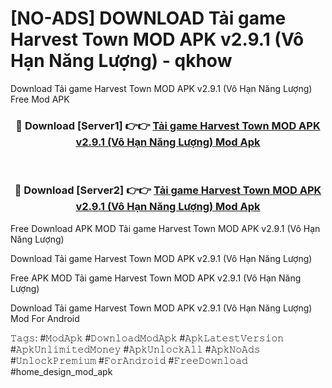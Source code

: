 # [NO-ADS] DOWNLOAD Tải game Harvest Town MOD APK v2.9.1 (Vô Hạn Năng Lượng) - qkhow
Download Tải game Harvest Town MOD APK v2.9.1 (Vô Hạn Năng Lượng) Free Mod APK

<div align="center">
<h3>🔴 Download [Server1] 👉👉 <a href="https://apk-comot.site?title=Tải_game_Harvest_Town_MOD_APK_v2.9.1_(Vô_Hạn_Năng_Lượng)">Tải game Harvest Town MOD APK v2.9.1 (Vô Hạn Năng Lượng) Mod Apk</a></h3><br>

<h3>🔴 Download [Server2] 👉👉 <a href="https://apk-comot.site?title=Tải_game_Harvest_Town_MOD_APK_v2.9.1_(Vô_Hạn_Năng_Lượng)">Tải game Harvest Town MOD APK v2.9.1 (Vô Hạn Năng Lượng) Mod Apk</a></h3>
</div>


Free Download APK MOD Tải game Harvest Town MOD APK v2.9.1 (Vô Hạn Năng Lượng)

Download Tải game Harvest Town MOD APK v2.9.1 (Vô Hạn Năng Lượng) 

Free APK MOD Tải game Harvest Town MOD APK v2.9.1 (Vô Hạn Năng Lượng) 

Download Tải game Harvest Town MOD APK v2.9.1 (Vô Hạn Năng Lượng) Mod For Android

𝚃𝚊𝚐𝚜: #𝙼𝚘𝚍𝙰𝚙𝚔 #𝙳𝚘𝚠𝚗𝚕𝚘𝚊𝚍𝙼𝚘𝚍𝙰𝚙𝚔 #𝙰𝚙𝚔𝙻𝚊𝚝𝚎𝚜𝚝𝚅𝚎𝚛𝚜𝚒𝚘𝚗 #𝙰𝚙𝚔𝚄𝚗𝚕𝚒𝚖𝚒𝚝𝚎𝚍𝙼𝚘𝚗𝚎𝚢 #𝙰𝚙𝚔𝚄𝚗𝚕𝚘𝚌𝚔𝙰𝚕𝚕 #𝙰𝚙𝚔𝙽𝚘𝙰𝚍𝚜 #𝚄𝚗𝚕𝚘𝚌𝚔𝙿𝚛𝚎𝚖𝚒𝚞𝚖 #𝙵𝚘𝚛𝙰𝚗𝚍𝚛𝚘𝚒𝚍 #𝙵𝚛𝚎𝚎𝙳𝚘𝚠𝚗𝚕𝚘𝚊𝚍 #home_design_mod_apk